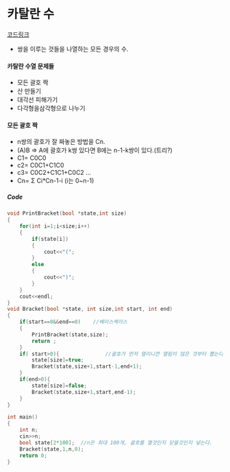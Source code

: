 # 카탈란 수
[코드링크](https://github.com/rim0621/Algorithm-study)
* 쌍을 이루는 것들을 나열하는 모든 경우의 수.

#### 카탈란 수열 문제들
* 모든 괄호 짝
* 산 만들기
* 대각선 피해가기
* 다각형을삼각형으로 나누기

#### 모든 괄호 짝
* n쌍의 괄호가 잘 짜놓은 방법을 Cn.
* (A)B => A에 괄호가 k쌍 있다면 B에는 n-1-k쌍이 있다.(트리?)
* C1= C0C0
* c2= C0C1+C1C0
* c3= C0C2+C1C1+C0C2 ...
* Cn= Σ Ci*Cn-1-i (i는 0~n-1)

##### Code
```C++
void PrintBracket(bool *state,int size)
{
	for(int i=1;i<size;i++)
	{
		if(state[i])
		{
			cout<<"(";
		}
		else
		{
			cout<<")";
		}
	}
	cout<<endl;
}
void Bracket(bool *state, int size,int start, int end)
{
	if(start==0&&end==0)	//베이스케이스
	{
		PrintBracket(state,size);
		return ;
	}
	if( start>0){				//괄호가 먼저 열리니깐 열림이 많은 것부터 뽑는다.
		state[size]=true;
		Bracket(state,size+1,start-1,end+1);
	}
	if(end>0){
		state[size]=false;
		Bracket(state,size+1,start,end-1);
	}
}

int main()
{
	int n;
	cin>>n;
	bool state[2*100];	//n은 최대 100개, 괄호를 열것인지 닫을것인지 넣는다.
	Bracket(state,1,n,0);
	return 0;
}
```
